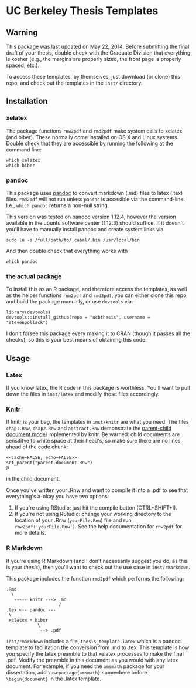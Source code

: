 UC Berkeley Thesis Templates
==============================

Warning
-----------

This package was last updated on May 22, 2014.
Before submitting the final draft of your thesis,
double check with the Graduate Division that everything is kosher (e.g., the
margins are properly sized, the front page is properly spaced, etc.).

To access these templates, by themselves, just download (or clone) this repo,
and check out the templates in the `inst/` directory.


Installation
--------------
### xelatex
The package functions `rnw2pdf` and `rmd2pdf` make system calls to xelatex 
(and biber). These normally come installed on OS X and Linux systems. 
Double check that they are accessible by running the following at the command
line:
```
which xelatex
which biber
```

### pandoc
This package uses [pandoc](http://johnmacfarlane.net/pandoc/installing.html) to
convert markdown (.md) files to latex (.tex) files. `rmd2pdf` will not run 
unless `pandoc` is accesible via the command-line. I.e., `which pandoc` 
returns a non-null string.

This version was tested on pandoc version 1.12.4, however the version available
in the ubuntu software center (1.12.3) should suffice. 
If it doesn't you'll have to manually install pandoc and create system links via
```
sudo ln -s /full/path/to/.cabal/.bin /usr/local/bin
```
And then double check that everything works with
```
which pandoc
```

### the actual package
To install this as an R package, and therefore access the templates, as well as
the helper functions `rnw2pdf` and `rmd2pdf`, you can either clone this repo,
and build the package manually, or use `devtools` via:

```
library(devtools)
devtools::install_github(repo = "ucbthesis", username = "stevenpollack")
```

I don't forsee this package every making it to CRAN (though it passes all the
checks), so this is your best means of obtaining this code.

Usage
-----------------
### Latex
If you know latex, the R code in this package is worthless. You'll want to pull
down the files in `inst/latex` and modify those files accordingly.

### Knitr
If knitr is your bag, the templates in `inst/knitr` are what you need. The
files `chap1.Rnw`, `chap2.Rnw` and `abstract.Rnw` demonstrate the [parent-child
document model](http://yihui.name/knitr/demo/child/) implemented by knitr. Be
warned: child documents are sensititve to white space at their head's, so
make sure there are no lines ahead of the code chunk:
```
<<cache=FALSE, echo=FALSE>>
set_parent("parent-document.Rnw")
@
```
in the child document.

Once you've written your .Rnw and want to compile it into a .pdf to see that
everything's a-okay you have two options:

1. If you're using RStudio: just hit the compile button (CTRL+SHIFT+I).
2. If you're not using RStudio: change your working directory to the location of your .Rnw (`yourFile.Rnw`) file and run `rnw2pdf('yourFile.Rnw')`. See the help
documentation for `rnw2pdf` for more details.

### R Markdown
If you're using R Markdown (and I don't necessarily suggest you do, as this is
your _thesis_), then you'll want to check out the use case in `inst/rmarkdown`.

This package includes the function `rmd2pdf` which performs the
following:

```
.Rmd
  \
   ----- knitr ---> .md
                    /
.tex <-- pandoc ---
 \
 xelatex + biber 
            \
             --> .pdf
```

`inst/rmarkdown` includes a file, `thesis_template.latex` which is a
pandoc template to facilitation the conversion from .md to .tex. This template
is how you specify the latex preamble to that xelatex processes to make the 
final .pdf. Modify the preamble in this document as you would with any latex
document. For example, if you need the `amsmath` package for your dissertation,
add `\usepackage{amsmath}` somewhere before `\begin{document}` in the .latex
template.

